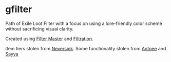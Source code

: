 # gfilter
Path of Exile Loot Filter with a focus on using a lore-friendly color scheme without sacrificing visual clarity.


Created using [Filter Master](https://grinding.zone/?page=filtermaster) and [Filtration](https://github.com/ben-wallis/Filtration).

Item tiers stolen from [Neversink](https://github.com/NeverSinkDev/NeverSink-Filter).
Some functionality stolen from [Antnee](https://www.pathofexile.com/forum/view-thread/1245785) and [Sayya](https://github.com/SayyadinaAtreides/sayya-poe-filter)
